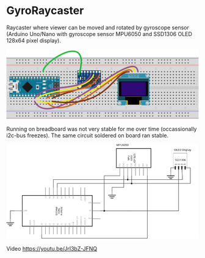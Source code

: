 # GyroRaycaster
Raycaster where viewer can be moved and rotated by gyroscope sensor (Arduino Uno/Nano with gyroscope sensor MPU6050 and SSD1306 OLED 128x64 pixel display).

![breadboard](/assets/images/Breadboard.svg) 

Running on breadboard was not very stable for me over time (occassionally i2c-bus freezes). The same circuit soldered on board ran stable.

![schema](/assets/images/Schema.svg) 

Video https://youtu.be/JrI3bZ-JFNQ
